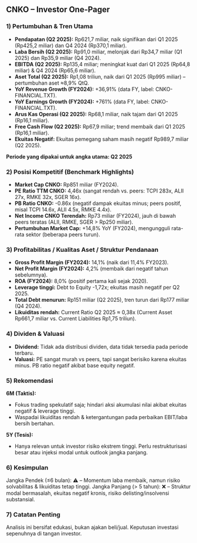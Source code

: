 ## CNKO – Investor One-Pager

### 1) Pertumbuhan & Tren Utama
- **Pendapatan (Q2 2025):** Rp621,7 miliar, naik signifikan dari Q1 2025 (Rp425,2 miliar) dan Q4 2024 (Rp370,1 miliar).
- **Laba Bersih (Q2 2025):** Rp91,0 miliar, melonjak dari Rp34,7 miliar (Q1 2025) dan Rp35,9 miliar (Q4 2024).
- **EBITDA (Q2 2025):** Rp135,4 miliar; meningkat kuat dari Q1 2025 (Rp64,8 miliar) & Q4 2024 (Rp65,6 miliar).
- **Aset Total (Q2 2025):** Rp1,08 triliun, naik dari Q1 2025 (Rp995 miliar) – pertumbuhan aset ≈8,9% QtQ.
- **YoY Revenue Growth (FY2024):** +36,91% (data FY, label: CNKO-FINANCIAL.TXT).
- **YoY Earnings Growth (FY2024):** +761% (data FY, label: CNKO-FINANCIAL.TXT).
- **Arus Kas Operasi (Q2 2025):** Rp68,1 miliar, naik tajam dari Q1 2025 (Rp16,1 miliar).
- **Free Cash Flow (Q2 2025):** Rp67,9 miliar; trend membaik dari Q1 2025 (Rp16,1 miliar).
- **Ekuitas Negatif:** Ekuitas pemegang saham masih negatif Rp989,7 miliar (Q2 2025).

**Periode yang dipakai untuk angka utama: Q2 2025**

### 2) Posisi Kompetitif (Benchmark Highlights)
- **Market Cap CNKO:** Rp851 miliar (FY2024).
- **PE Ratio TTM CNKO:** 4,46x (sangat rendah vs. peers: TCPI 283x, ALII 27x, RMKE 32x, SGER 16x).
- **PB Ratio CNKO:** -0.86x (negatif dampak ekuitas minus; peers positif, misal TCPI 14.6x, ALII 4.5x, RMKE 4.4x).
- **Net Income CNKO Terendah:** Rp73 miliar (FY2024), jauh di bawah peers teratas (ALII, RMKE, SGER > Rp250 miliar).
- **Pertumbuhan Market Cap:** +14,8% YoY (FY2024), mengungguli rata-rata sektor (beberapa peers turun).

### 3) Profitabilitas / Kualitas Aset / Struktur Pendanaan
- **Gross Profit Margin (FY2024):** 14,1% (naik dari 11,4% FY2023).
- **Net Profit Margin (FY2024):** 4,2% (membaik dari negatif tahun sebelumnya).
- **ROA (FY2024):** 8,0% (positif pertama kali sejak 2020).
- **Leverage tinggi:** Debt to Equity -1,72x; ekuitas masih negatif per Q2 2025.
- **Total Debt menurun:** Rp151 miliar (Q2 2025), tren turun dari Rp177 miliar (Q4 2024).
- **Likuiditas rendah:** Current Ratio Q2 2025 ≈ 0,38x (Current Asset Rp661,7 miliar vs. Current Liabilities Rp1,75 triliun).

### 4) Dividen & Valuasi
- **Dividend:** Tidak ada distribusi dividen, data tidak tersedia pada periode terbaru.
- **Valuasi:** PE sangat murah vs peers, tapi sangat berisiko karena ekuitas minus. PB ratio negatif akibat base equity negatif.

### 5) Rekomendasi
**6M (Taktis):**
- Fokus trading spekulatif saja; hindari aksi akumulasi nilai akibat ekuitas negatif & leverage tinggi.
- Waspadai likuiditas rendah & ketergantungan pada perbaikan EBIT/laba bersih bertahan.

**5Y (Tesis):**
- Hanya relevan untuk investor risiko ekstrem tinggi. Perlu restrukturisasi besar atau injeksi modal untuk outlook jangka panjang.

### 6) Kesimpulan
Jangka Pendek (≤6 bulan): ⚠️ – Momentum laba membaik, namun risiko solvabilitas & likuiditas tetap tinggi.
Jangka Panjang (> 5 tahun): ❌ – Struktur modal bermasalah, ekuitas negatif kronis, risiko delisting/insolvensi substansial.

### 7) Catatan Penting
Analisis ini bersifat edukasi, bukan ajakan beli/jual. Keputusan investasi sepenuhnya di tangan investor.